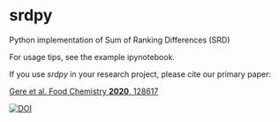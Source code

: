 # srdpy
Python implementation of Sum of Ranking Differences (SRD)

For usage tips, see the example ipynotebook.

If you use *srdpy* in your research project, please cite our primary paper:

[Gere et al. Food Chemistry **2020**, 128617](https://www.sciencedirect.com/science/article/pii/S0308814620324791)

[![DOI](https://zenodo.org/badge/274911951.svg)](https://zenodo.org/badge/latestdoi/274911951)
